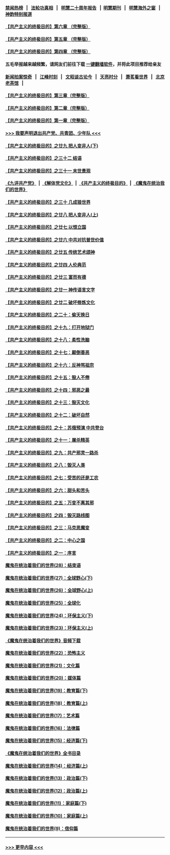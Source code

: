#### [禁闻热榜](热点新闻.md?=0)  &nbsp;&nbsp;|&nbsp;&nbsp; [法轮功真相](https://github.com/gfw-breaker/truth/blob/master/README.md?=0) &nbsp;&nbsp;|&nbsp;&nbsp; [明慧二十周年报告](https://github.com/gfw-breaker/mh-reports/blob/master/README.md?=0) &nbsp;&nbsp;|&nbsp;&nbsp;[明慧期刊](https://github.com/gfw-breaker/mh-qikan) &nbsp;&nbsp;|&nbsp;&nbsp; [明慧海外之窗](https://github.com/gfw-breaker/mh-news/blob/master/README.md?=0) &nbsp;&nbsp;|&nbsp;&nbsp; [神韵特别报道](https://github.com/gfw-breaker/mh-news/blob/master/shenyun.md?=0)
#### [【共产主义的终极目的】第六章 （完整版）](../pages/nsc422/n11428913.md?t=03140802) 
#### [【共产主义的终极目的】第五章 （完整版）](../pages/nsc422/n11428912.md?t=03140802) 
#### [【共产主义的终极目的】第四章 （完整版）](../pages/nsc422/n11428907.md?t=03140802) 
#### 五毛举报越来越频繁，请网友们前往下载 [一键翻墙软件](https://github.com/gfw-breaker/ssr-accounts)，并将此项目推荐给亲友
#### [新闻拍案惊奇](https://github.com/gfw-breaker/banned-news/blob/master/pages/link4.md) &nbsp;&nbsp;|&nbsp;&nbsp; [江峰时刻](https://github.com/gfw-breaker/banned-news/blob/master/pages/link4.md) &nbsp;&nbsp;|&nbsp;&nbsp; [文昭谈古论今](https://github.com/gfw-breaker/banned-news/blob/master/pages/link4.md) &nbsp;&nbsp;|&nbsp;&nbsp; [天亮时分](https://github.com/gfw-breaker/banned-news/blob/master/pages/link4.md) &nbsp;&nbsp;|&nbsp;&nbsp; [萧茗看世界](https://github.com/gfw-breaker/banned-news/blob/master/pages/link4.md) &nbsp;&nbsp;|&nbsp;&nbsp; [北京老茶馆](https://github.com/gfw-breaker/banned-news/blob/master/pages/link4.md) &nbsp;&nbsp;|&nbsp;&nbsp; 
#### [【共产主义的终极目的】第三章（完整版）](../pages/nsc422/n11428848.md?t=03140802) 
#### [【共产主义的终极目的】第二章（完整版）](../pages/nsc422/n11428831.md?t=03140802) 
#### [【共产主义的终极目的】第一章（完整版）](../pages/nsc422/n11417651.md?t=03140802) 
#### [>>> 我要声明退出共产党、共青团、少年队 <<<](https://github.com/begood0513/goodnews/blob/master/quit/letter.md) 
#### [【共产主义的终极目的】之廿九 把人变非人(下)](../pages/nsc422/n11344140.md?t=03140802) 
#### [【共产主义的终极目的】之三十二 结语](../pages/nsc422/n11360535.md?t=03140802) 
#### [【共产主义的终极目的】之三十一 末世景观](../pages/nsc422/n11351129.md?t=03140802) 
#### [《九评共产党》](https://github.com/begood0513/9ping.md/blob/master/README.md) &nbsp;|&nbsp; [《解体党文化》](../../../../jtdwh.md/blob/master/README.md)  &nbsp;|&nbsp; [《共产主义的终极目的》](../../../../gczydzjmd.md/blob/master/README.md) &nbsp;|&nbsp; [《魔鬼在统治我们的世界》](../../../../mgztzwmdsj.md/blob/master/README.md) 
#### [【共产主义的终极目的】之三十 几成狼世界](../pages/nsc422/n11348280.md?t=03140802) 
#### [【共产主义的终极目的】之廿八 把人变非人(上)](../pages/nsc422/n11340492.md?t=03140802) 
#### [【共产主义的终极目的】之廿七 以恨立国](../pages/nsc422/n11336944.md?t=03140802) 
#### [【共产主义的终极目的】之廿六 中共对抗普世价值](../pages/nsc422/n11324785.md?t=03140802) 
#### [【共产主义的终极目的】之廿五 传统艺术颂神](../pages/nsc422/n11296396.md?t=03140802) 
#### [【共产主义的终极目的】之廿四 人伦典范](../pages/nsc422/n11296397.md?t=03140802) 
#### [【共产主义的终极目的】之廿三 富而有德](../pages/nsc422/n11283598.md?t=03140802) 
#### [【共产主义的终极目的】之廿一 神传语言文字](../pages/nsc422/n11263265.md?t=03140802) 
#### [【共产主义的终极目的】之廿二 破坏修炼文化](../pages/nsc422/n11245728.md?t=03140802) 
#### [【共产主义的终极目的】之二十：偷天换日](../pages/nsc422/n11238846.md?t=03140802) 
#### [【共产主义的终极目的】之十九：打开地狱门](../pages/nsc422/n11206376.md?t=03140802) 
#### [【共产主义的终极目的】之十八：柔性洗脑](../pages/nsc422/n11199994.md?t=03140802) 
#### [【共产主义的终极目的】之十七：颠倒善恶](../pages/nsc422/n11179782.md?t=03140802) 
#### [【共产主义的终极目的】之十六：反神骂祖宗](../pages/nsc422/n11166798.md?t=03140802) 
#### [【共产主义的终极目的】之十五：毁人不倦](../pages/nsc422/n11166792.md?t=03140802) 
#### [【共产主义的终极目的】之十四：邪恶之最](../pages/nsc422/n11150249.md?t=03140802) 
#### [【共产主义的终极目的】之十三：毁灭文化](../pages/nsc422/n11135227.md?t=03140802) 
#### [【共产主义的终极目的】之十二：破坏自然](../pages/nsc422/n11135214.md?t=03140802) 
#### [【共产主义的终极目的】之十：苏俄预演 中共登台](../pages/nsc422/n11118424.md?t=03140802) 
#### [【共产主义的终极目的】之十一：屠杀精英](../pages/nsc422/n11118442.md?t=03140802) 
#### [【共产主义的终极目的】之九：共产邪灵一路杀](../pages/nsc422/n11114139.md?t=03140802) 
#### [【共产主义的终极目的】之八：毁灭人类](../pages/nsc422/n11108503.md?t=03140802) 
#### [【共产主义的终极目的】之七：受苦的还是工农](../pages/nsc422/n11101809.md?t=03140802) 
#### [【共产主义的终极目的】之六：甜头和苦头](../pages/nsc422/n11096971.md?t=03140802) 
#### [【共产主义的终极目的】之五：万变不离其邪](../pages/nsc422/n11091285.md?t=03140802) 
#### [【共产主义的终极目的】之四：毁灭路线图](../pages/nsc422/n11086284.md?t=03140802) 
#### [【共产主义的终极目的】之三：马克思魔变](../pages/nsc422/n11061941.md?t=03140802) 
#### [【共产主义的终极目的】之二：中心之国](../pages/nsc422/n11047728.md?t=03140802) 
#### [【共产主义的终极目的】之一：序言](../pages/nsc422/n11086077.md?t=03140802) 
#### [魔鬼在统治着我们的世界(28)：结束语](../pages/nsc422/n10936246.md?t=03140802) 
#### [魔鬼在统治着我们的世界(27)：全球野心(下)](../pages/nsc422/n10928319.md?t=03140802) 
#### [魔鬼在统治着我们的世界(26)：全球野心(上)](../pages/nsc422/n10900318.md?t=03140802) 
#### [魔鬼在统治着我们的世界(25)：全球化](../pages/nsc422/n10788205.md?t=03140802) 
#### [魔鬼在统治着我们的世界(24)：环保主义(下)](../pages/nsc422/n10695307.md?t=03140802) 
#### [魔鬼在统治着我们的世界(23)：环保主义(上)](../pages/nsc422/n10688613.md?t=03140802) 
#### [《魔鬼在统治着我们的世界》音频下载](../pages/nsc422/n10635553.md?t=03140802) 
#### [魔鬼在统治着我们的世界(22)：恐怖主义](../pages/nsc422/n10614727.md?t=03140802) 
#### [魔鬼在统治着我们的世界(21)：文化篇](../pages/nsc422/n10597706.md?t=03140802) 
#### [魔鬼在统治着我们的世界(20)：媒体篇](../pages/nsc422/n10586579.md?t=03140802) 
#### [魔鬼在统治着我们的世界(19)：教育篇(下)](../pages/nsc422/n10564808.md?t=03140802) 
#### [魔鬼在统治着我们的世界(18)：教育篇(上)](../pages/nsc422/n10526970.md?t=03140802) 
#### [魔鬼在统治着我们的世界(17)：艺术篇](../pages/nsc422/n10499093.md?t=03140802) 
#### [魔鬼在统治着我们的世界(16)：法律篇](../pages/nsc422/n10485969.md?t=03140802) 
#### [魔鬼在统治着我们的世界(15)：经济篇(下)](../pages/nsc422/n10469975.md?t=03140802) 
#### [《魔鬼在统治着我们的世界》全书目录](../pages/nsc422/n10464261.md?t=03140802) 
#### [魔鬼在统治着我们的世界(14)：经济篇(上)](../pages/nsc422/n10457370.md?t=03140802) 
#### [魔鬼在统治着我们的世界(13)：政治篇(下)](../pages/nsc422/n10448270.md?t=03140802) 
#### [魔鬼在统治着我们的世界(12)：政治篇(上)](../pages/nsc422/n10444576.md?t=03140802) 
#### [魔鬼在统治着我们的世界(11)：家庭篇(下)](../pages/nsc422/n10440961.md?t=03140802) 
#### [魔鬼在统治着我们的世界(10)：家庭篇(上)](../pages/nsc422/n10435448.md?t=03140802) 
#### [魔鬼在统治着我们的世界(9)：信仰篇](../pages/nsc422/n10432159.md?t=03140802) 

----
#### [ >>> 更早内容 <<< ](../indexes/nsc422-earlier.md)
